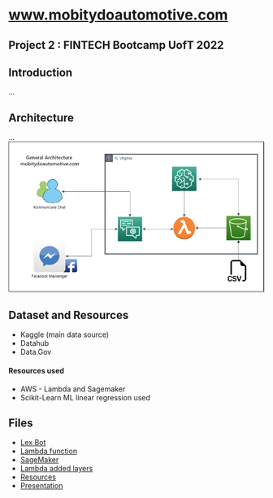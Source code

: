 # www.mobitydoautomotive.com
## Project 2 : FINTECH Bootcamp UofT 2022

## Introduction 
...

## Architecture 
...
![Architecture](Architecture.png)


## Dataset and Resources
* Kaggle (main data source)
* Datahub
* Data.Gov
#### Resources used
* AWS - Lambda and Sagemaker
* Scikit-Learn ML linear regression used



## Files
* [Lex Bot](/Lex/)
* [Lambda function](/Lambda/)
* [SageMaker](/SageMaker/)
* [Lambda added layers](/Lambda_added_layers/)
* [Resources](/Resources/)
* [Presentation](/Presentation/Project%20Presentation%20-%20Project%202.pdf) 

